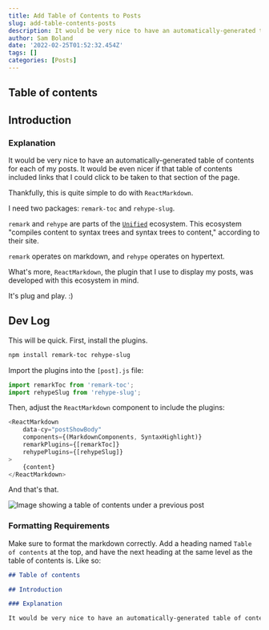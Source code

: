 ```yaml
---
title: Add Table of Contents to Posts
slug: add-table-contents-posts
description: It would be very nice to have an automatically-generated table of contents for each of my posts. It would be even nicer if that table of contents included links that I could click to be taken to that section of the page. 
author: Sam Boland
date: '2022-02-25T01:52:32.454Z'
tags: []
categories: [Posts]
---
```


## Table of contents

## Introduction

### Explanation

It would be very nice to have an automatically-generated table of contents for each of my posts. It would be even nicer if that table of contents included links that I could click to be taken to that section of the page.

Thankfully, this is quite simple to do with `ReactMarkdown`.

I need two packages: `remark-toc` and `rehype-slug`.

`remark` and `rehype` are parts of the [`Unified`](https://unifiedjs.com/) ecosystem. This ecosystem "compiles content to syntax trees and syntax trees to content," according to their site.

`remark` operates on markdown, and `rehype` operates on hypertext.

What's more, `ReactMarkdown`, the plugin that I use to display my posts, was developed with this ecosystem in mind.

It's plug and play. :)

## Dev Log

This will be quick. First, install the plugins.

```bash
npm install remark-toc rehype-slug
```

Import the plugins into the `[post].js` file:

```js
import remarkToc from 'remark-toc';
import rehypeSlug from 'rehype-slug';
```

Then, adjust the `ReactMarkdown` component to include the plugins:

```js
<ReactMarkdown
    data-cy="postShowBody"
    components={(MarkdownComponents, SyntaxHighlight)}
    remarkPlugins={[remarkToc]}
    rehypePlugins={[rehypeSlug]}
>
    {content}
</ReactMarkdown>
```

And that's that.

![Image showing a table of contents under a previous post](/Screen%20Shot%202022-02-24%20at%206.09.54%20PM.png)

### Formatting Requirements

Make sure to format the markdown correctly. Add a heading named `Table of contents` at the top, and have the next heading at the same level as the table of contents is. Like so:

```md
## Table of contents

## Introduction

### Explanation

It would be very nice to have an automatically-generated table of contents for each of my posts. It would be even nicer if that table 
```

